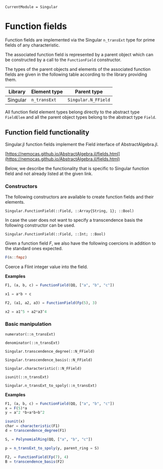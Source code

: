 ```@meta
CurrentModule = Singular
```

# Function fields

Function fields are implemented via the Singular `n_transExt` type for prime fields of any characteristic.

The associated function field is represented by a parent object which can be constructed
by a call to the `FunctionField` constructor.

The types of the parent objects and elements of the associated function fields are given
in the following table according to the library providing them.

 Library        | Element type  | Parent type
----------------|---------------|--------------------
Singular        | `n_transExt`        | `Singular.N_FField`

All function field element types belong directly to the abstract type `FieldElem` and
all the parent object types belong to the abstract type `Field`.

## Function field functionality

Singular.jl function fields implement the Field interface of AbstractAlgebra.jl.

[https://nemocas.github.io/AbstractAlgebra.jl/fields.html](https://nemocas.github.io/AbstractAlgebra.jl/fields.html)

Below, we describe the functionality that is specific to Singular function field and not
already listed at the given link.

### Constructors

The following constructors are available to create function fields and their elements.

```@docs
Singular.FunctionField(::Field, ::Array{String, 1}; ::Bool)
```

In case the user does not want to specify a transcendence basis the following
constructor can be used.

```@docs
Singular.FunctionField(::Field, ::Int; ::Bool)
```

Given a function field $F$, we also have the following coercions in addition to the
standard ones expected.

```julia
F(n::fmpz)
```

Coerce a Flint integer value into the field.

**Examples**

```julia
F1, (a, b, c) = FunctionField(QQ, ["a", "b", "c"])

x1 = a*b + c

F2, (a1, a2, a3) = FunctionField(Fp(5), 3)

x2 = a1^5 + a2*a3^4
```

### Basic manipulation

```@docs
numerator(::n_transExt)
```

```@docs
denominator(::n_transExt)
```

```@docs
Singular.transcendence_degree(::N_FField)
```

```@docs
Singular.transcendence_basis(::N_FField)
```

```@docs
Singular.characteristic(::N_FField)
```

```@docs
isunit(::n_transExt)
```

```@docs
Singular.n_transExt_to_spoly(::n_transExt)
```

**Examples**

```julia
F1, (a, b, c) = FunctionField(QQ, ["a", "b", "c"])
x = F(5)*a
y = a^2 *b+a*b+b^2

isunit(x)
char = characteristic(F1)
d = transcendence_degree(F1)

S, = PolynomialRing(QQ, ["a", "b", "c"])

p = n_transExt_to_spoly(y, parent_ring = S)

F2, = FunctionField(Fp(7), 4)
B = transcendence_basis(F2)
```

